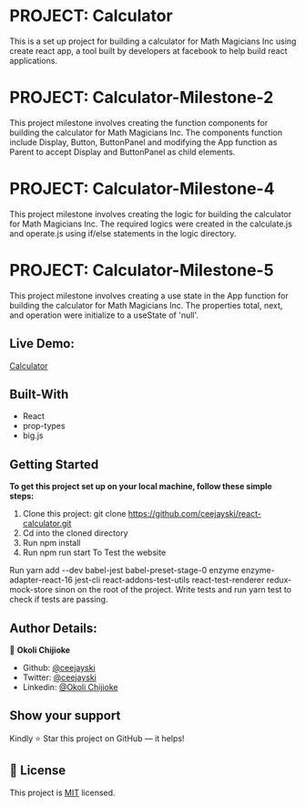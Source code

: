 # PROJECT: Calculator 
This is a set up project for building a calculator for Math Magicians Inc using create react app, a tool built by developers at facebook to help build react applications. 

# PROJECT: Calculator-Milestone-2 
This project milestone involves creating the function components for building the calculator for Math Magicians Inc. The components function include Display, Button, ButtonPanel and modifying the App function as Parent to accept Display and ButtonPanel as child elements. 
# PROJECT: Calculator-Milestone-4 
This project milestone involves creating the logic for building the calculator for Math Magicians Inc. The required logics were created in the calculate.js and operate.js using if/else statements in the logic directory. 
# PROJECT: Calculator-Milestone-5 
This project milestone involves creating a use state in the App function for building the calculator for Math Magicians Inc. The properties total, next, and operation were initialize to a useState of 'null'. 

 ## Live Demo:
[Calculator](https://amazing-payne-551734.netlify.app/)

## Built-With

- React
- prop-types
- big.js

## Getting Started
**To get this project set up on your local machine, follow these simple steps:**
1. Clone this project: git clone https://github.com/ceejayski/react-calculator.git
2. Cd into the cloned directory 
3. Run npm install
3. Run npm run start
To Test the website

Run yarn add --dev babel-jest babel-preset-stage-0 enzyme enzyme-adapter-react-16 jest-cli react-addons-test-utils react-test-renderer redux-mock-store sinon on the root of the project.
Write tests and run yarn test to check if tests are passing.

## Author Details:
👤 **Okoli Chijioke**
- Github: [@ceejayski](https://github.com/ceejayski)
- Twitter: [@ceejayski](https://twitter.com/okolichijioke10)
- Linkedin: [@Okoli Chijioke](https://www.linkedin.com/in/okoli-ceejay/)

## Show your support
Kindly ⭐ Star this project on GitHub — it helps!

## 📝 License
This project is [MIT](lic.url) licensed.   
